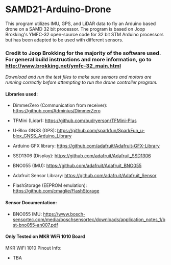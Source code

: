 # SAMD21-Arduino-Drone
This program utilizes IMU, GPS, and LiDAR data to fly an Arduino based drone on a SAMD 32 bit processor. The program is based on Joop Brokking's YMFC-32 open-source code for 32 bit STM Arduino processors but has been adapted to be used with different sensors.


### Credit to Joop Brokking for the majority of the software used. For general build instructions and more information, go to http://www.brokking.net/ymfc-32_main.html


*Download and run the test files to make sure sensors and motors are running correctly before attempting to run the drone controller program.*


#### **Libraries used:**

  * DimmerZero (Communication from receiver): https://github.com/Adminius/DimmerZero

  * TFMini (Lidar): https://github.com/budryerson/TFMini-Plus

  * U-Blox GNSS (GPS): https://github.com/sparkfun/SparkFun_u-blox_GNSS_Arduino_Library

  * Arduino GFX library: https://github.com/adafruit/Adafruit-GFX-Library

  * SSD1306 (Display): https://github.com/adafruit/Adafruit_SSD1306

  * BNO055 (IMU): https://github.com/adafruit/Adafruit_BNO055

  * Adafruit Sensor Library: https://github.com/adafruit/Adafruit_Sensor
  
  * FlashStorage (EEPROM emulation): https://github.com/cmaglie/FlashStorage

 

#### **Sensor Documentation:**

  * BNO055 IMU: https://www.bosch-sensortec.com/media/boschsensortec/downloads/application_notes_1/bst-bno055-an007.pdf

 

#### **Only Tested on MKR WiFi 1010 Board**

MKR WiFi 1010 Pinout Info:
 * TBA
